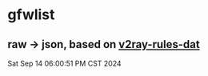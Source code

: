 # gfwlist
## raw -> json, based on [v2ray-rules-dat](https://github.com/Loyalsoldier/v2ray-rules-dat)
Sat Sep 14 06:00:51 PM CST 2024

